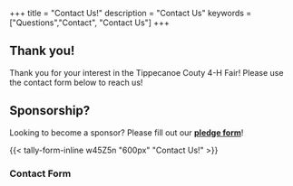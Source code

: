 +++
title = "Contact Us!"
description = "Contact Us"
keywords = ["Questions","Contact", "Contact Us"]
+++

## Thank you!

Thank you for your interest in the Tippecanoe Couty 4-H Fair! Please use the contact form below to reach us!

## Sponsorship?

Looking to become a sponsor? Please fill out our **[pledge form](/sponsorship/form)**!

{{< tally-form-inline w45Z5n "600px" "Contact Us!" >}}

### Contact Form